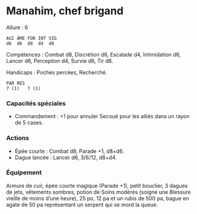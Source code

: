 # Manahim, chef brigand

Allure : 6

	AGI	ÂME	FOR	INT	VIG
	d6	d6	d8	d4	d8

Compétences : Combat d8, Discrétion d6, Escalade d4, Intimidation d6, Lancer d6, Perception d4, Survie d6, Tir d6.

Handicaps : Poches percées, Recherché.

	PAR	RES
	7 (1)	7 (1)

### Capacités spéciales
- Commandement : +1 pour annuler Secoué pour les alliés dans un rayon de 5 cases.

### Actions
- Épée courte : Combat d8, Parade +1, d8+d6.
- Dague lancée : Lancer d6, 3/6/12, d8+d4.

### Équipement
Armure de cuir, épée courte magique (Parade +1), petit bouclier, 3 dagues de jets, vêtements sombres, potion de Soins modérés (soigne une Blessure vieille de moins d’une heure), 25 po, 12 pa et un rubis de 500 pa, bague en agate de 50 pa représentant un serpent qui se mord la queue.
